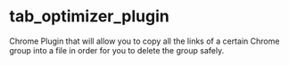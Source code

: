 # tab_optimizer_plugin
Chrome Plugin that will allow you to copy all the links of a certain Chrome group into a file in order for you to delete the group safely.
